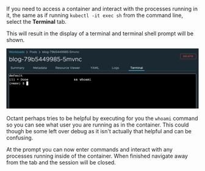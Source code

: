 If you need to access a container and interact with the processes running in it, the same as if running ``kubectl -it exec sh`` from the command line, select the **Terminal** tab.

This will result in the display of a terminal and terminal shell prompt will be shown.

![Pod Terminal](octant-pod-terminal.png)

Octant perhaps tries to be helpful by executing for you the ``whoami`` command so you can see what user you are running as in the container. This could though be some left over debug as it isn't actually that helpful and can be confusing.

At the prompt you can now enter commands and interact with any processes running inside of the container. When finished navigate away from the tab and the session will be closed.
